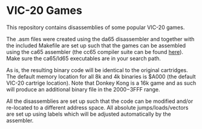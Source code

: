 # VIC-20 Games

This repository contains disassemblies of some popular VIC-20 games.

The .asm files were created using the da65 disassembler and together with the included 
Makefile are set up such that the games can be assembled using the ca65 assembler 
(the cc65 compiler suite can be found [here](https://cc65.github.io)). Make sure the 
ca65/ld65 executables are in your search path.

As is, the resulting binary code will be identical to the original cartridges. The default
memory location for all 8k and 4k binaries is $A000 (the default VIC-20 cartrige location).
Note that Donkey Kong is a 16k game and as such will produce an additional binary file in
the $2000-$3FFF range.

All the disassemblies are set up such that the code can be modified and/or re-located
to a different address space. All absolute jumps/loads/vectors are set up using labels
which will be adjusted automatically by the assembler.
